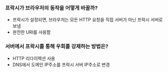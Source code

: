 ### 프락시가 브라우저의 동작을 어떻게 바꿀까?
- 프락시가 설정되면, 브라우저는 모든 HTTP 요청을 직접 서버가 아닌 프락시 서버로 보냄
- 완전한 URI를 사용함

### 서버에서 프락시를 통해 우회를 강제하는 방법은?
- HTTP 리다이렉션 사용
- DNS에서 도메인 IP주소를 프락시 서버 IP주소로 변경